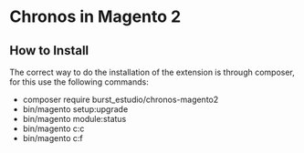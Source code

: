 Chronos in Magento 2
=====================

How to Install
--------------

The correct way to do the installation of the extension is through composer, for this use the following commands:

- composer require burst_estudio/chronos-magento2
- bin/magento setup:upgrade
- bin/magento module:status
- bin/magento c:c
- bin/magento c:f